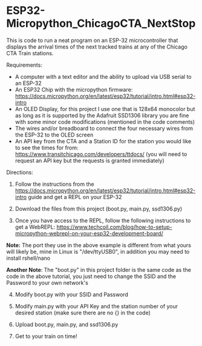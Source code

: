 # ESP32-Micropython_ChicagoCTA_NextStop

This is code to run a neat program on an ESP-32 microcontroller that displays the arrival times of the next tracked trains at any of the Chicago CTA Train stations.

Requirements:
- A computer with a text editor and the ability to upload via USB serial to an ESP-32
- An ESP32 Chip with the micropython firmware: https://docs.micropython.org/en/latest/esp32/tutorial/intro.html#esp32-intro
- An OLED Display, for this project I use one that is 128x64 monocolor but as long as it is supported by the Adafruit SSD1306 library you are fine with some minor code modifications (mentioned in the code comments)
- The wires and/or breadboard to connect the four necessary wires from the ESP-32 to the OLED screen
- An API key from the CTA and a Station ID for the station you would like to see the times for from: 
https://www.transitchicago.com/developers/ttdocs/ (you will need to request an API key but the requests is granted immediately)

Directions:

1. Follow the instructions from the https://docs.micropython.org/en/latest/esp32/tutorial/intro.html#esp32-intro guide and get a REPL on your ESP-32

2. Download the files from this project (boot.py, main.py, ssd1306.py)

3. Once you have access to the REPL, follow the following instructions to get a WebREPL: https://www.techcoil.com/blog/how-to-setup-micropython-webrepl-on-your-esp32-development-board/ 

**Note:** The port they use in the above example is different from what yours will likely be, mine in Linux is "/dev/ttyUSB0", in addition you may need to install rshell/nano

**Another Note**: The "boot.py" in this project folder is the same code as the code in the above tutorial, you just need to change the SSID and the Password to your own network's

4. Modify boot.py with your SSID and Password

5. Modify main.py with your API Key and the station number of your desired station (make sure there are no {} in the code)

6. Upload boot.py, main.py, and ssd1306.py

8. Get to your train on time!


